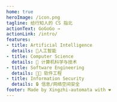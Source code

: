 ```yaml
---
home: true
heroImage: /icon.png
tagline: 给行知人的 CS 指北
actionText: GoGoGo →
actionLink: /intro/
features:
- title: Artificial Intelligence
  details: 🤖人工智能
- title: Computer Science
  details: 🧮 计算机科学与技术
- title: Software Engineering
  details: 👩‍💻 软件工程
- title: Information Security
  details: 🔒 信息/网络空间安全
footer: Made by Xingzhi-automata with ❤️
---
```


